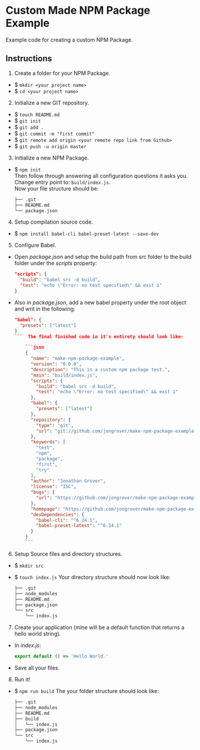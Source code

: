 # Custom Made NPM Package Example

Example code for creating a custom NPM Package.

## Instructions

1. Create a folder for your NPM Package.
  - $ `mkdir <your project name>`  
  - $ `cd <your project name>`  
2. Initialize a new GIT repository.
  - $ `touch README.md`
  - $ `git init`
  - $ `git add .`
  - $ `git commit -m "first commit"`
  - $ `git remote add origin <your remote repo link from Github>`
  - $ `git push -u origin master`
3. Initialize a new NPM Package.
  - $ `npm init`  
  Then follow through answering all configuration questions it asks you. Change entry point to: `build/index.js`.  
  Now your file structure should be:

      ```bash
      ├── .git
      ├── README.md
      └── package.json
      ```  
4. Setup compilation source code.
  - $ `npm install babel-cli babel-preset-latest --save-dev`
5. Configure Babel.
  - Open _package.json_ and setup the build path from src folder to the build folder under the _scripts_ property:

      ```json
      "scripts": {
        "build": "babel src -d build",
        "test": "echo \"Error: no test specified\" && exit 1"
      }
      ```  
  - Also in _package.json_, add a new babel property under the root object and writ in the following:

      ```json
      "babel": {
        "presets": ["latest"]
      }
      ```  The final finished code in it's entirety should look like:

          ```json
          {
            "name": "make-npm-package-example",
            "version": "0.0.0",
            "description": "This is a custom npm package test.",
            "main": "build/index.js",
            "scripts": {
              "build": "babel src -d build",
              "test": "echo \"Error: no test specified\" && exit 1"
            },
            "babel": {
              "presets": ["latest"]
            },
            "repository": {
              "type": "git",
              "url": "git://github.com/jongrover/make-npm-package-example.git"
            },
            "keywords": [
              "test",
              "npm",
              "package",
              "first",
              "try"
            ],
            "author": "Jonathan Grover",
            "license": "ISC",
            "bugs": {
              "url": "https://github.com/jongrover/make-npm-package-example/issues"
            },
            "homepage": "https://github.com/jongrover/make-npm-package-example",
            "devDependencies": {
              "babel-cli": "^6.24.1",
              "babel-preset-latest": "^6.24.1"
            }
          }
          ```  
6. Setup Source files and directory structures.
  - $ `mkdir src`
  - $ `touch index.js` Your directory structure should now look like:

      ```bash
      ├── .git
      ├── node_modules
      ├── README.md
      ├── package.json
      └── src
          └── index.js
      ```  
7. Create your application (mine will be a default function that returns a hello world string).
  - In _index.js_:

    ```javascript
    export default () => 'Hello World.'
    ```  
  - Save all your files.
8. Run it!
  - $ `npm run build` The your folder structure should look like:

      ```bash
      ├── .git
      ├── node_modules
      ├── README.md
      ├── build
      │   └── index.js
      ├── package.json
      └── src
          └── index.js
    ```  
